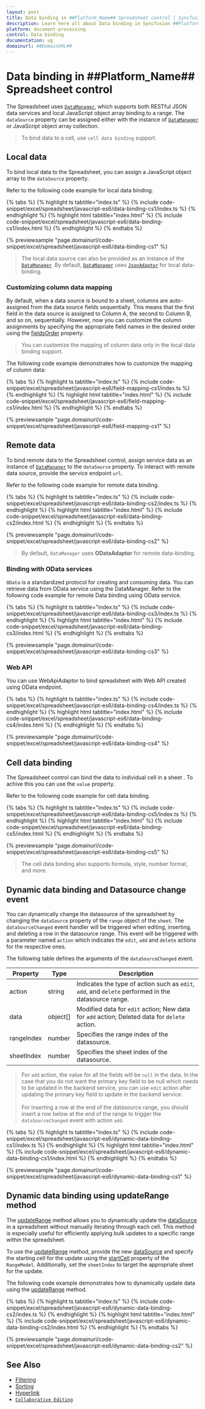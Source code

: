 ```yaml
---
layout: post
title: Data binding in ##Platform_Name## Spreadsheet control | Syncfusion
description: Learn here all about Data binding in Syncfusion ##Platform_Name## Spreadsheet control of Syncfusion Essential JS 2 and more.
platform: document-processing
control: Data binding 
documentation: ug
domainurl: ##DomainURL##
---
```


# Data binding in ##Platform_Name## Spreadsheet control

The Spreadsheet uses [`DataManager`](https://helpej2.syncfusion.com/documentation/data/), which supports both RESTful JSON data services and local JavaScript object array binding to a range. The `dataSource` property can be assigned either with the instance of [`DataManager`](https://helpej2.syncfusion.com/documentation/data/) or JavaScript object array collection.

> To bind data to a cell, use `cell data binding` support.

## Local data

To bind local data to the Spreadsheet, you can assign a JavaScript object array to the `dataSource` property.

Refer to the following code example for local data binding.

{% tabs %}
{% highlight ts tabtitle="index.ts" %}
{% include code-snippet/excel/spreadsheet/javascript-es6/data-binding-cs1/index.ts %}
{% endhighlight %}
{% highlight html tabtitle="index.html" %}
{% include code-snippet/excel/spreadsheet/javascript-es6/data-binding-cs1/index.html %}
{% endhighlight %}
{% endtabs %}
        
{% previewsample "page.domainurl/code-snippet/excel/spreadsheet/javascript-es6/data-binding-cs1" %}

> The local data source can also be provided as an instance of the [`DataManager`](https://helpej2.syncfusion.com/documentation/data/). By default, [`DataManager`](https://helpej2.syncfusion.com/documentation/data/) uses [`JsonAdaptor`](https://ej2.syncfusion.com/documentation/data/adaptors#json-adaptor) for local data-binding.

### Customizing column data mapping

By default, when a data source is bound to a sheet, columns are auto-assigned from the data source fields sequentially. This means that the first field in the data source is assigned to Column A, the second to Column B, and so on, sequentially. However, now you can customize the column assignments by specifying the appropriate field names in the desired order using the [fieldsOrder](https://ej2.syncfusion.com/documentation/api/spreadsheet/rangeModel/#fieldsorder) property.

> You can customize the mapping of column data only in the local data binding support.

The following code example demonstrates how to customize the mapping of column data:

{% tabs %}
{% highlight ts tabtitle="index.ts" %}
{% include code-snippet/excel/spreadsheet/javascript-es6/field-mapping-cs1/index.ts %}
{% endhighlight %}
{% highlight html tabtitle="index.html" %}
{% include code-snippet/excel/spreadsheet/javascript-es6/field-mapping-cs1/index.html %}
{% endhighlight %}
{% endtabs %}

{% previewsample "page.domainurl/code-snippet/excel/spreadsheet/javascript-es6/field-mapping-cs1" %}

## Remote data

To bind remote data to the Spreadsheet control, assign service data as an instance of [`DataManager`](https://helpej2.syncfusion.com/documentation/data/) to the `dataSource` property. To interact with remote data source, provide the service endpoint `url`.
 
Refer to the following code example for remote data binding.

{% tabs %}
{% highlight ts tabtitle="index.ts" %}
{% include code-snippet/excel/spreadsheet/javascript-es6/data-binding-cs2/index.ts %}
{% endhighlight %}
{% highlight html tabtitle="index.html" %}
{% include code-snippet/excel/spreadsheet/javascript-es6/data-binding-cs2/index.html %}
{% endhighlight %}
{% endtabs %}
        
{% previewsample "page.domainurl/code-snippet/excel/spreadsheet/javascript-es6/data-binding-cs2" %}

> By default, `DataManager` uses **ODataAdaptor** for remote data-binding.

### Binding with OData services

`OData` is a standardized protocol for creating and consuming data. You can retrieve data from OData service using the DataManager. Refer to the following code example for remote Data binding using OData service.

{% tabs %}
{% highlight ts tabtitle="index.ts" %}
{% include code-snippet/excel/spreadsheet/javascript-es6/data-binding-cs3/index.ts %}
{% endhighlight %}
{% highlight html tabtitle="index.html" %}
{% include code-snippet/excel/spreadsheet/javascript-es6/data-binding-cs3/index.html %}
{% endhighlight %}
{% endtabs %}
        
{% previewsample "page.domainurl/code-snippet/excel/spreadsheet/javascript-es6/data-binding-cs3" %}

### Web API

You can use WebApiAdaptor to bind spreadsheet with Web API created using OData endpoint.

{% tabs %}
{% highlight ts tabtitle="index.ts" %}
{% include code-snippet/excel/spreadsheet/javascript-es6/data-binding-cs4/index.ts %}
{% endhighlight %}
{% highlight html tabtitle="index.html" %}
{% include code-snippet/excel/spreadsheet/javascript-es6/data-binding-cs4/index.html %}
{% endhighlight %}
{% endtabs %}
        
{% previewsample "page.domainurl/code-snippet/excel/spreadsheet/javascript-es6/data-binding-cs4" %}

## Cell data binding

The Spreadsheet control can bind the data to individual cell in a sheet . To achive this you can use the
`value` property.

Refer to the following code example for cell data binding.

{% tabs %}
{% highlight ts tabtitle="index.ts" %}
{% include code-snippet/excel/spreadsheet/javascript-es6/data-binding-cs5/index.ts %}
{% endhighlight %}
{% highlight html tabtitle="index.html" %}
{% include code-snippet/excel/spreadsheet/javascript-es6/data-binding-cs5/index.html %}
{% endhighlight %}
{% endtabs %}
        
{% previewsample "page.domainurl/code-snippet/excel/spreadsheet/javascript-es6/data-binding-cs5" %}

> The cell data binding also supports formula, style, number format, and more.

## Dynamic data binding and Datasource change event

You can dynamically change the datasource of the spreadsheet by changing the `dataSource` property of the `range` object of the `sheet`. The `dataSourceChanged` event handler will be triggered when editing, inserting, and deleting a row in the datasource range. This event will be triggered with a parameter named `action` which indicates the `edit`, `add` and `delete` actions for the respective ones.

The following table defines the arguments of the `dataSourceChanged` event.

| Property | Type | Description |
|-----|-----|-------|
| action | string | Indicates the type of action such as `edit`, `add`, and `delete` performed in the datasource range. |
| data | object[] | Modified data for `edit` action; New data for `add` action; Deleted data for `delete` action. |
| rangeIndex | number | Specifies the range index of the datasource. |
| sheetIndex | number | Specifies the sheet index of the datasource. |

> For `add` action, the value for all the fields will be `null` in the data. In the case that you do not want the primary key field to be null which needs to be updated in the backend service, you can use `edit` action after updating the primary key field to update in the backend service. <br><br>
> For inserting a row at the end of the datasource range, you should insert a row below at the end of the range to trigger the `dataSourceChanged` event with action `add`.

{% tabs %}
{% highlight ts tabtitle="index.ts" %}
{% include code-snippet/excel/spreadsheet/javascript-es6/dynamic-data-binding-cs1/index.ts %}
{% endhighlight %}
{% highlight html tabtitle="index.html" %}
{% include code-snippet/excel/spreadsheet/javascript-es6/dynamic-data-binding-cs1/index.html %}
{% endhighlight %}
{% endtabs %}
        
{% previewsample "page.domainurl/code-snippet/excel/spreadsheet/javascript-es6/dynamic-data-binding-cs1" %}

## Dynamic data binding using updateRange method

The [updateRange](https://ej2.syncfusion.com/documentation/api/spreadsheet/#updaterange) method allows you to dynamically update the [dataSource](https://ej2.syncfusion.com/documentation/api/spreadsheet/rangeModel/#datasource) in a spreadsheet without manually iterating through each cell. This method is especially useful for efficiently applying bulk updates to a specific range within the spreadsheet.

To use the [updateRange](https://ej2.syncfusion.com/documentation/api/spreadsheet/#updaterange) method, provide the new [dataSource](https://ej2.syncfusion.com/documentation/api/spreadsheet/rangeModel/#datasource) and specify the starting cell for the update using the [startCell](https://ej2.syncfusion.com/documentation/api/spreadsheet/rangeModel/#startcell) property of the `RangeModel`. Additionally, set the `sheetIndex` to target the appropriate sheet for the update.

The following code example demonstrates how to dynamically update data using the [updateRange](https://ej2.syncfusion.com/documentation/api/spreadsheet/#updaterange) method.

{% tabs %}
{% highlight ts tabtitle="index.ts" %}
{% include code-snippet/excel/spreadsheet/javascript-es6/dynamic-data-binding-cs2/index.ts %}
{% endhighlight %}
{% highlight html tabtitle="index.html" %}
{% include code-snippet/excel/spreadsheet/javascript-es6/dynamic-data-binding-cs2/index.html %}
{% endhighlight %}
{% endtabs %}
        
{% previewsample "page.domainurl/code-snippet/excel/spreadsheet/javascript-es6/dynamic-data-binding-cs2" %}

## See Also

* [Filtering](./filter)
* [Sorting](./sort)
* [Hyperlink](./link)
* [`Collaborative Editing`](use-cases/collaborative-editing)
